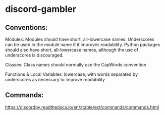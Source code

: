 # discord-gambler

## Conventions:
Modules:
Modules should have short, all-lowercase names. Underscores can be used in the module name if it improves readability. Python packages should also have short, all-lowercase names, although the use of underscores is discouraged.

Classes:
Class names should normally use the CapWords convention.

Functions & Local Variables:
lowercase, with words separated by underscores as necessary to improve readability

## Commands:
https://discordpy.readthedocs.io/en/stable/ext/commands/commands.html